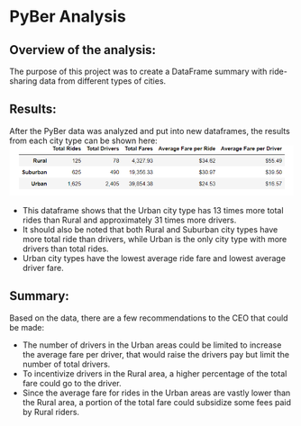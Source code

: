 # PyBer Analysis

## Overview of the analysis:
The purpose of this project was to create a DataFrame summary with ride-sharing data from different types of cities.

## Results:

After the PyBer data was analyzed and put into new dataframes, the results from each city type can be shown here:
![Pyber_summary](https://github.com/Paul-Lecander/PyBer_Analysis/blob/main/Analysis/Pyber_summary.png)

- This dataframe shows that the Urban city type has 13 times more total rides than Rural and approximately 31 times more drivers.
- It should also be noted that both Rural and Suburban city types have more total ride than drivers, while Urban is the only city type with more drivers than total rides.
- Urban city types have the lowest average ride fare and lowest average driver fare.

## Summary:
Based on the data, there are a few recommendations to the CEO that could be made:
- The number of drivers in the Urban areas could be limited to increase the average fare per driver, that would raise the drivers pay but limit the number of total drivers.
- To incentivize drivers in the Rural area, a higher percentage of the total fare could go to the driver.
- Since the average fare for rides in the Urban areas are vastly lower than the Rural area, a portion of the total fare could subsidize some fees paid by Rural riders.
